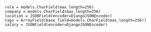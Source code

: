 <!-- gig_id = models.UUIDField(primary_key=True, default=uuid.uuid4, editable=False) -->
    role = models.CharField(max_length=256)
    company = models.CharField(max_length=256)
    location = JSONField(encoder=DjangoJSONEncoder)
    tags = ArrayField(base_field=models.CharField(max_length=256))
    salary = JSONField(encoder=DjangoJSONEncoder)